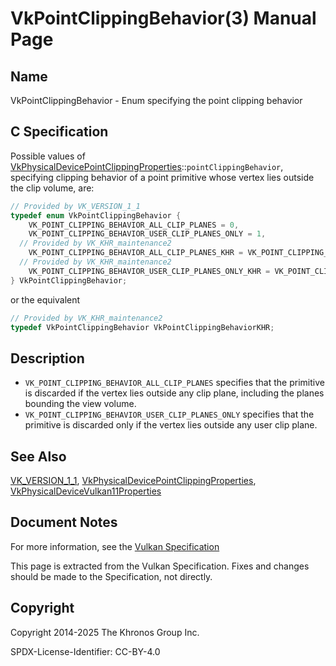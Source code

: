 # VkPointClippingBehavior(3) Manual Page

## Name

VkPointClippingBehavior - Enum specifying the point clipping behavior



## [](#_c_specification)C Specification

Possible values of [VkPhysicalDevicePointClippingProperties](https://registry.khronos.org/vulkan/specs/latest/man/html/VkPhysicalDevicePointClippingProperties.html)::`pointClippingBehavior`, specifying clipping behavior of a point primitive whose vertex lies outside the clip volume, are:

```c++
// Provided by VK_VERSION_1_1
typedef enum VkPointClippingBehavior {
    VK_POINT_CLIPPING_BEHAVIOR_ALL_CLIP_PLANES = 0,
    VK_POINT_CLIPPING_BEHAVIOR_USER_CLIP_PLANES_ONLY = 1,
  // Provided by VK_KHR_maintenance2
    VK_POINT_CLIPPING_BEHAVIOR_ALL_CLIP_PLANES_KHR = VK_POINT_CLIPPING_BEHAVIOR_ALL_CLIP_PLANES,
  // Provided by VK_KHR_maintenance2
    VK_POINT_CLIPPING_BEHAVIOR_USER_CLIP_PLANES_ONLY_KHR = VK_POINT_CLIPPING_BEHAVIOR_USER_CLIP_PLANES_ONLY,
} VkPointClippingBehavior;
```

or the equivalent

```c++
// Provided by VK_KHR_maintenance2
typedef VkPointClippingBehavior VkPointClippingBehaviorKHR;
```

## [](#_description)Description

- `VK_POINT_CLIPPING_BEHAVIOR_ALL_CLIP_PLANES` specifies that the primitive is discarded if the vertex lies outside any clip plane, including the planes bounding the view volume.
- `VK_POINT_CLIPPING_BEHAVIOR_USER_CLIP_PLANES_ONLY` specifies that the primitive is discarded only if the vertex lies outside any user clip plane.

## [](#_see_also)See Also

[VK\_VERSION\_1\_1](https://registry.khronos.org/vulkan/specs/latest/man/html/VK_VERSION_1_1.html), [VkPhysicalDevicePointClippingProperties](https://registry.khronos.org/vulkan/specs/latest/man/html/VkPhysicalDevicePointClippingProperties.html), [VkPhysicalDeviceVulkan11Properties](https://registry.khronos.org/vulkan/specs/latest/man/html/VkPhysicalDeviceVulkan11Properties.html)

## [](#_document_notes)Document Notes

For more information, see the [Vulkan Specification](https://registry.khronos.org/vulkan/specs/latest/html/vkspec.html#VkPointClippingBehavior)

This page is extracted from the Vulkan Specification. Fixes and changes should be made to the Specification, not directly.

## [](#_copyright)Copyright

Copyright 2014-2025 The Khronos Group Inc.

SPDX-License-Identifier: CC-BY-4.0
